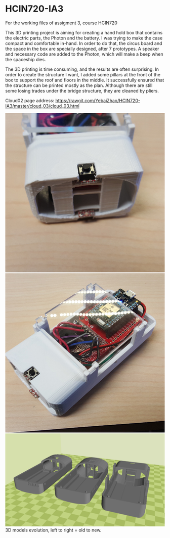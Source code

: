 # HCIN720-IA3
For the working files of assigment 3, course HCIN720

This 3D printing project is aiming for creating a hand hold box that contains the electric parts, the Photon and the battery. 
I was trying to make the case compact and comfortable in-hand. In order to do that, the circus board and the space in the box are specially designed, after 7 prototypes. A speaker and necessary code are added to the Photon, which will make a beep when the spaceship dies.

The 3D printing is time consuming, and the results are often surprising. In order to create the structure I want, I added some pillars at the front of the box to support the roof and floors in the middle. It successfully ensured that the structure can be printed mostly as the plan. Although there are still some losing trades under the bridge structure, they are cleaned by pliers.

Cloud02 page address: https://rawgit.com/YebaiZhao/HCIN720-IA3/master/cloud_03/cloud_03.html

![](pic0.jpg)
![](pic1.jpg)
![](pic2.png)
3D models evolution, left to right = old to new.
